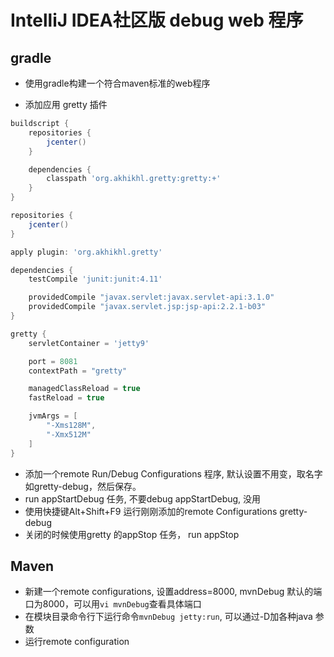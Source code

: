# IntelliJ IDEA社区版 debug web 程序

## gradle

- 使用gradle构建一个符合maven标准的web程序

- 添加应用 gretty 插件

```groovy
buildscript {
    repositories {
        jcenter()
    }

    dependencies {
        classpath 'org.akhikhl.gretty:gretty:+'
    }
}

repositories {
    jcenter()
}

apply plugin: 'org.akhikhl.gretty'

dependencies {
    testCompile 'junit:junit:4.11'

    providedCompile "javax.servlet:javax.servlet-api:3.1.0"
    providedCompile "javax.servlet.jsp:jsp-api:2.2.1-b03"
}

gretty {
    servletContainer = 'jetty9'

    port = 8081
    contextPath = "gretty"

    managedClassReload = true
    fastReload = true

    jvmArgs = [
        "-Xms128M",
        "-Xmx512M"
    ]
}
```

- 添加一个remote Run/Debug Configurations 程序, 默认设置不用变，取名字如gretty-debug，然后保存。
- run appStartDebug 任务, 不要debug appStartDebug, 没用
- 使用快捷键Alt+Shift+F9 运行刚刚添加的remote Configurations gretty-debug
- 关闭的时候使用gretty 的appStop 任务， run appStop


## Maven

- 新建一个remote configurations, 设置address=8000, mvnDebug 默认的端口为8000，可以用`vi mvnDebug`查看具体端口
- 在模块目录命令行下运行命令`mvnDebug jetty:run`, 可以通过-D加各种java 参数
- 运行remote configuration